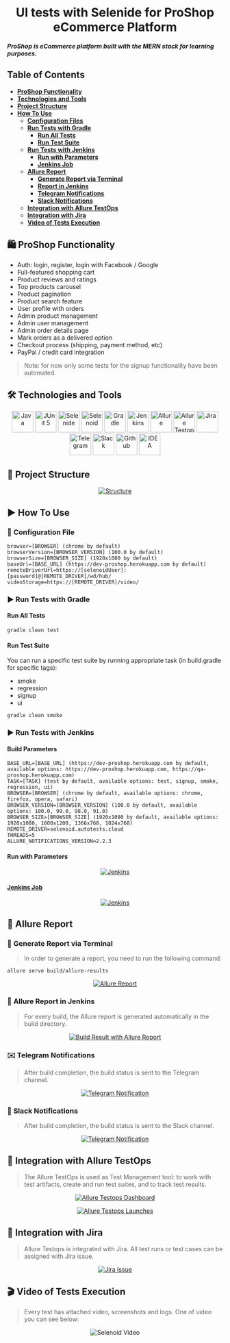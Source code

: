 <h1 align="center"> UI tests with Selenide for ProShop eCommerce Platform</h1>

***ProShop is eCommerce platform built with the MERN stack for learning purposes.***

## **Table of Contents**  
- [**ProShop Functionality**](#proshop-functionality)
- [**Technologies and Tools**](#technologies-and-tools)
- [**Project Structure**](#project-structure)
- [**How To Use**](#how-to-use)
    - [**Configuration Files**](#configuration-files)
    - [**Run Tests with Gradle**](#run-tests-with-gradle)
        - [**Run All Tests**](#run-all-tests)
        - [**Run Test Suite**](#run-smoke-tests)
    - [**Run Tests with Jenkins**](#run-tests-with-jenkins)
      - [**Run with Parameters**](#run-with-parameters)
      - [**Jenkins Job**](#jenkins-job)
    - [**Allure Report**](#allure-report)
        - [**Generate Report via Terminal**](#generate-report-via-terminal)
        - [**Report in Jenkins**](#report-in-jenkins)
        - [**Telegram Notifications**](#telegram-notifications)
        - [**Slack Notifications**](#slack-notifications)
    - [**Integration with Allure TestOps**](#integration-with-allure-testops)
    - [**Integration with Jira**](#integration-with-jira)
    - [**Video of Tests Execution**](#video-of-tests-execution)

## 🛍️ **ProShop Functionality**
* Auth: login, register, login with Facebook / Google
* Full-featured shopping cart
* Product reviews and ratings
* Top products carousel
* Product pagination
* Product search feature
* User profile with orders
* Admin product management
* Admin user management
* Admin order details page
* Mark orders as a delivered option
* Checkout process (shipping, payment method, etc)
* PayPal / credit card integration

> Note: for now only some tests for the signup functionality have been automated.

## 🛠️ **Technologies and Tools**

<p align="center">
<a href="https://www.java.com/"><img src="images/logo/java.svg" width="50" height="50"  alt="Java"/></a>
<a href="https://junit.org/junit5/"><img src="images/logo/junit5.svg" width="50" height="50"  alt="JUnit 5"/></a>
<a href="https://selenide.org/"><img src="images/logo/selenide.svg" width="50" height="50"  alt="Selenide"/></a>
<a href="https://aerokube.com/selenoid/"><img src="images/logo/selenoid.svg" width="50" height="50"  alt="Selenoid"/></a>
<a href="https://gradle.org/"><img src="images/logo/gradle.svg" width="50" height="50"  alt="Gradle"/></a>
<a href="https://www.jenkins.io/"><img src="images/logo/jenkins.svg" width="50" height="50"  alt="Jenkins"/></a>
<a href="https://github.com/allure-framework/allure2"><img src="images/logo/allure.svg" width="50" height="50"  alt="Allure"/></a>
<a href="https://qameta.io/"><img src="images/logo/allureTestOps.svg" width="50" height="50"  alt="Allure Testops"/></a>
<a href="https://www.atlassian.com/software/jira"><img src="images/logo/jira.svg" width="50" height="50"  alt="Jira"/></a>
<a href="https://telegram.org/"><img src="images/logo/telegram.svg" width="50" height="50"  alt="Telegram"/></a>
<a href="https://slack.com/"><img src="images/logo/slack.svg" width="50" height="50"  alt="Slack"/></a>
<a href="https://github.com/"><img src="images/logo/github.svg" width="50" height="50"  alt="Github"/></a>
<a href="https://www.jetbrains.com/idea/"><img src="images/logo/idea.svg" width="50" height="50"  alt="IDEA"/></a>
</p>

## 📌 **Project Structure**
<p align="center">  
<a href=""><img src="images/png/img.png" alt="Structure"/></a>  
</p>

## ▶ **How To Use**
### 🔨 **Configuration File**
```properties
browser=[BROWSER] (chrome by default)
browserVersion=[BROWSER_VERSION] (100.0 by default)
browserSize=[BROWSER_SIZE] (1920x1080 by default)
baseUrl=[BASE_URL] (https://dev-proshop.herokuapp.com by default)
remoteDriverUrl=https://[selenoidUser]:[password]@[REMOTE_DRIVER]/wd/hub/
videoStorage=https://[REMOTE_DRIVER]/video/
```

### ▶️ **Run Tests with Gradle**

#### **Run All Tests**
```shell
gradle clean test
```

#### **Run Test Suite**
You can run a specific test suite by running appropriate task (in build.gradle for specific tags):
* smoke
* regression
* signup
* ui
```shell
gradle clean smoke
```

### ▶ **Run Tests with Jenkins**

#### **Build Parameters**
```properties
BASE_URL=[BASE_URL] (https://dev-proshop.herokuapp.com by default, available options: https://dev-proshop.herokuapp.com, https://qa-proshop.herokuapp.com)
TASK=[TASK] (test by default, available options: test, signup, smoke, regression, ui)
BROWSER=[BROWSER] (chrome by default, available options: chrome, firefox, opera, safari)
BROWSER_VERSION=[BROWSER_VERSION] (100.0 by default, available options: 100.0, 99.0, 98.0, 91.0)
BROWSER_SIZE=[BROWSER_SIZE] (1920x1080 by default, available options: 1920x1080, 1600x1200, 1366x768, 1024x768)
REMOTE_DRIVER=selenoid.autotests.cloud
THREADS=5
ALLURE_NOTIFICATIONS_VERSION=2.2.3
```

#### **Run with Parameters**
<p align="center">  
<a href="https://jenkins.autotests.cloud/job/13-yulia_har-unit14-proshop/build?delay=0sec"><img src="images/png/runWithParams.png" alt="Jenkins"/></a>  
</p>

#### <a target="_blank" href="https://jenkins.autotests.cloud/job/13-yulia_har-unit14-proshop/">**Jenkins Job**</a>
<p align="center">  
<a href="https://jenkins.autotests.cloud/job/13-yulia_har-unit14-proshop/"><img src="images/png/jenkinsJob.png" alt="Jenkins"/></a>  
</p>

## 📌 **Allure Report**

### 📃 **Generate Report via Terminal**
> In order to generate a report, you need to run the following command:
```shell    
allure serve build/allure-results
```
<p align="center">  
<a href="https://jenkins.autotests.cloud/job/13-yulia_har-unit14-proshop/1/allure/#suites/c892e19698e7ad18ba75a57ef4e102f4/55260725fb10287a/"><img src="images/png/allureReport.png" alt="Allure Report"/></a>  
</p>

### 📄 **Allure Report in Jenkins**
> For every build, the Allure report is generated automatically in the build directory.
<p align="center">  
<a href="https://jenkins.autotests.cloud/job/13-yulia_har-unit14-proshop/1/allure/#suites/c892e19698e7ad18ba75a57ef4e102f4/55260725fb10287a/"><img src="images/png/buildResult.png" alt="Build Result with Allure Report"/></a>  
</p>

### ✉️ **Telegram Notifications**
> After build completion, the build status is sent to the Telegram channel.
<p align="center">  
<a href=""><img src="images/png/telegramNotification.png" alt="Telegram Notification"/></a>  
</p>

### 💌 **Slack Notifications**
> After build completion, the build status is sent to the Slack channel.
<p align="center">  
<a href=""><img src="images/png/telegramNotification.png" alt="Telegram Notification"/></a>  
</p>

## 📌 **Integration with Allure TestOps**
> The Allure TestOps is used as Test Management tool: to work with test artifacts, 
> create and run test suites, and to track test results.
<p align="center">  
<a href="https://allure.autotests.cloud/project/1444/dashboards"><img src="images/png/allureDashboard.png" alt="Allure Testops Dashboard"/></a>  
</p>
<p align="center">  
<a href="https://allure.autotests.cloud/project/1444/launchess"><img src="images/png/allureRuns.png" alt="Allure Testops Launches"/></a>  
</p>

## 📌 **Integration with Jira**
> Allure Testops is integrated with Jira. All test runs or test cases can be assigned with Jira issue. 
<p align="center">  
<a href="https://jira.autotests.cloud/browse/AUTO-1196"><img src="images/png/jira.png" alt="Jira Issue"/></a>  
</p>

## 🎬 **Video of Tests Execution**
> Every test has attached video, screenshots and logs. One of video you can see below:
<p align="center">
  <img title="Selenoid Video" src="images/gif/test_run.gif">
</p>